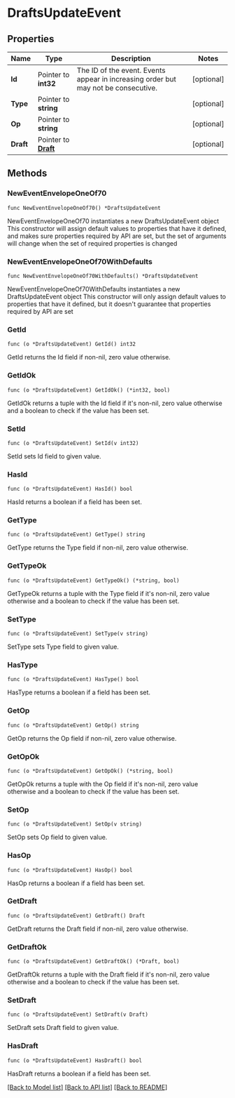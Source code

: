 # DraftsUpdateEvent

## Properties

Name | Type | Description | Notes
------------ | ------------- | ------------- | -------------
**Id** | Pointer to **int32** | The ID of the event. Events appear in increasing order but may not be consecutive.  | [optional] 
**Type** | Pointer to **string** |  | [optional] 
**Op** | Pointer to **string** |  | [optional] 
**Draft** | Pointer to [**Draft**](Draft.md) |  | [optional] 

## Methods

### NewEventEnvelopeOneOf70

`func NewEventEnvelopeOneOf70() *DraftsUpdateEvent`

NewEventEnvelopeOneOf70 instantiates a new DraftsUpdateEvent object
This constructor will assign default values to properties that have it defined,
and makes sure properties required by API are set, but the set of arguments
will change when the set of required properties is changed

### NewEventEnvelopeOneOf70WithDefaults

`func NewEventEnvelopeOneOf70WithDefaults() *DraftsUpdateEvent`

NewEventEnvelopeOneOf70WithDefaults instantiates a new DraftsUpdateEvent object
This constructor will only assign default values to properties that have it defined,
but it doesn't guarantee that properties required by API are set

### GetId

`func (o *DraftsUpdateEvent) GetId() int32`

GetId returns the Id field if non-nil, zero value otherwise.

### GetIdOk

`func (o *DraftsUpdateEvent) GetIdOk() (*int32, bool)`

GetIdOk returns a tuple with the Id field if it's non-nil, zero value otherwise
and a boolean to check if the value has been set.

### SetId

`func (o *DraftsUpdateEvent) SetId(v int32)`

SetId sets Id field to given value.

### HasId

`func (o *DraftsUpdateEvent) HasId() bool`

HasId returns a boolean if a field has been set.

### GetType

`func (o *DraftsUpdateEvent) GetType() string`

GetType returns the Type field if non-nil, zero value otherwise.

### GetTypeOk

`func (o *DraftsUpdateEvent) GetTypeOk() (*string, bool)`

GetTypeOk returns a tuple with the Type field if it's non-nil, zero value otherwise
and a boolean to check if the value has been set.

### SetType

`func (o *DraftsUpdateEvent) SetType(v string)`

SetType sets Type field to given value.

### HasType

`func (o *DraftsUpdateEvent) HasType() bool`

HasType returns a boolean if a field has been set.

### GetOp

`func (o *DraftsUpdateEvent) GetOp() string`

GetOp returns the Op field if non-nil, zero value otherwise.

### GetOpOk

`func (o *DraftsUpdateEvent) GetOpOk() (*string, bool)`

GetOpOk returns a tuple with the Op field if it's non-nil, zero value otherwise
and a boolean to check if the value has been set.

### SetOp

`func (o *DraftsUpdateEvent) SetOp(v string)`

SetOp sets Op field to given value.

### HasOp

`func (o *DraftsUpdateEvent) HasOp() bool`

HasOp returns a boolean if a field has been set.

### GetDraft

`func (o *DraftsUpdateEvent) GetDraft() Draft`

GetDraft returns the Draft field if non-nil, zero value otherwise.

### GetDraftOk

`func (o *DraftsUpdateEvent) GetDraftOk() (*Draft, bool)`

GetDraftOk returns a tuple with the Draft field if it's non-nil, zero value otherwise
and a boolean to check if the value has been set.

### SetDraft

`func (o *DraftsUpdateEvent) SetDraft(v Draft)`

SetDraft sets Draft field to given value.

### HasDraft

`func (o *DraftsUpdateEvent) HasDraft() bool`

HasDraft returns a boolean if a field has been set.


[[Back to Model list]](../README.md#documentation-for-models) [[Back to API list]](../README.md#documentation-for-api-endpoints) [[Back to README]](../README.md)


